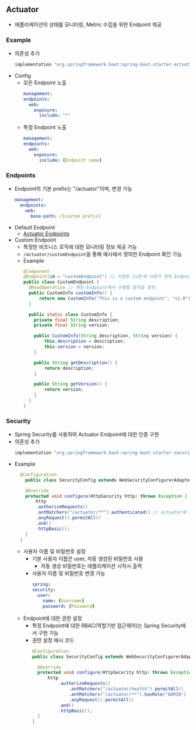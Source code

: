 ## Actuator

- 애플리케이션의 상태를 모니터링, Metric 수집을 위한 Endpoint 제공

### Example
- 의존성 추가
  ```groovy
  implementation "org.springframework.boot:spring-boot-starter-actuator"
  ```
- Config
  - 모든 Endpoint 노출
    ```yaml
    management:
    endpoints:
      web:
        exposure:
          include: "*"
    ```
  - 특정 Endpoint 노출
    ```yaml
    management:
    endpoints:
      web:
        exposure:
          include: {Endpoint name}
    ```

### Endpoints
- Endpoint의 기본 prefix는 "/actuator"이며, 변경 가능
  ```yaml
  management:
    endpoints:
      web:
        base-path: /{custom prefix}
  ```
- Default Endpoint
  - [Actuator Endpoints](https://docs.spring.io/spring-boot/docs/3.1.2/actuator-api/htmlsingle/#overview)
- Custom Endpoint
  - 특정한 비즈니스 로직에 대한 모니터링 정보 제공 가능
  - ```/actuator/customEndpoint```을 통해 예시에서 정의한 Endpoint 확인 가능
  - Example
    ```java
    @Component
    @Endpoint(id = "customEndpoint") // 지정된 {id}에 사용자 정의 Endpoint를 생성
    public class CustomEndpoint {
      @ReadOperation // 해당 Endpoint에서 수행할 동작을 정의
      public CustomInfo customInfo() {
          return new CustomInfo("This is a custom endpoint", "v1.0");
      }
  
      public static class CustomInfo { 
        private final String description;
        private final String version;
  
        public CustomInfo(String description, String version) {
            this.description = description;
            this.version = version;
        }
  
        public String getDescription() {
            return description;
        }
  
        public String getVersion() {
            return version;
        }
      }
    }
    ```

### Security
- Spring Security를 사용하여 Actuator Endpoint에 대한 인증 구현
- 의존성 추가
  ```groovy
  implementation "org.springframework.boot:spring-boot-starter-security"
  ```
- Example
  ```java
    @Configuration
      public class SecurityConfig extends WebSecurityConfigurerAdapter {
  
      @Override
      protected void configure(HttpSecurity http) throws Exception {
          http
          .authorizeRequests() 
          .antMatchers("/actuator/**").authenticated() // actuator에 기본 인증을 요구 하도록 설정 (사용자 이름과 비밀번호가 필요)
          .anyRequest().permitAll()
          .and()
          .httpBasic();
      }
    }
  ```
  - 사용자 이름 및 비밀번호 설정
    - 기본 사용자 이름은 user, 자동 생성된 비밀번호 사용
      - 자동 생성 비밀번호는 애플리케이션 시작시 출력
    - 사용자 이름 및 비밀번호 변경 가능
      ```yaml
      spring:
      security:
        user:
          name: {Username}
          password: {Password}
      ```
  - Endpoint에 대한 권한 설정
    - 특정 Endpoint에 대한 RBAC(역할기반 접근제어)는 Spring Security에서 구현 가능
    - 권한 설정 예시 코드
      ```java
      @Configuration
      public class SecurityConfig extends WebSecurityConfigurerAdapter {
    
        @Override
        protected void configure(HttpSecurity http) throws Exception {
            http
                .authorizeRequests()
                    .antMatchers("/actuator/health").permitAll()
                    .antMatchers("/actuator/**").hasRole("ADMIN")
                    .anyRequest().permitAll()
                .and()
                .httpBasic();
        }
      }
      ```